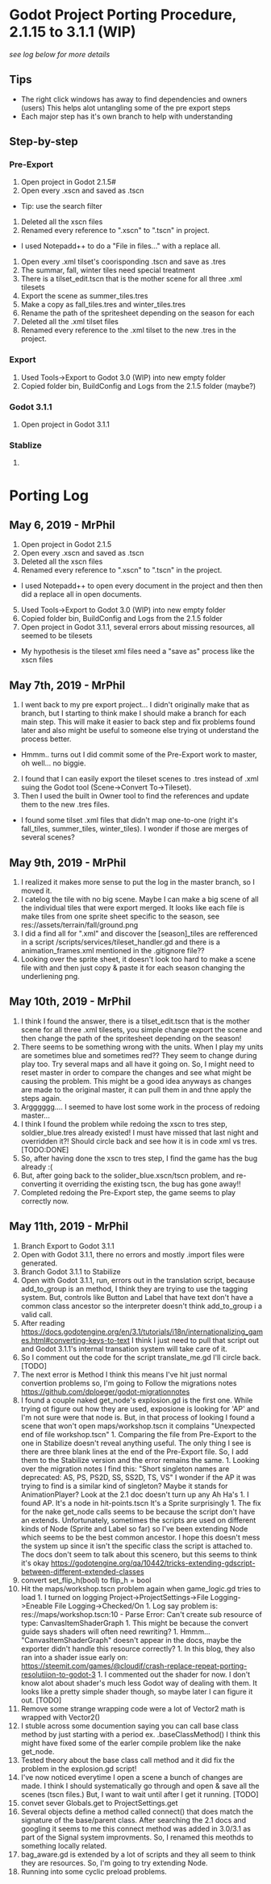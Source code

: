 # Godot Project Porting Procedure, 2.1.15 to 3.1.1 (WIP)
*see log below for more details*

## Tips
- The right click windows has away to find dependencies and owners (users)  This helps alot untangling some of the pre export steps
- Each major step has it's own branch to help with understanding

## Step-by-step

### Pre-Export
1. Open project in Godot 2.1.5#
1. Open every .xscn and saved as .tscn
  - Tip: use the search filter
1. Deleted all the xscn files
1. Renamed every reference to ".xscn" to ".tscn" in project.
  - I used Notepadd++ to do a "File in files..." with a replace all.
1. Open every .xml tilset's coorisponding .tscn and save as .tres
1. The summar, fall, winter tiles need special treatment
  1. There is a tilset_edit.tscn that is the mother scene for all three .xml tilesets
  1. Export the scene as summer_tiles.tres
  1. Make a copy as fall_tiles.tres and winter_tiles.tres 
  1. Rename the path of the spritesheet depending on the season for each 
1. Deleted all the .xml tilset files
1. Renamed every reference to the .xml tilset to the new .tres in the project.

### Export
1. Used Tools->Export to Godot 3.0 (WIP) into new empty folder
1. Copied folder bin, BuildConfig and Logs from the 2.1.5 folder (maybe?)

### Godot 3.1.1
1. Open project in Godot 3.1.1

### Stablize
1. 

# Porting Log

## May 6, 2019 - MrPhil

1. Open project in Godot 2.1.5
2. Open every .xscn and saved as .tscn
3. Deleted all the xscn files
4. Renamed every reference to ".xscn" to ".tscn" in the project.
  - I used Notepadd++ to open every document in the project and then then did a replace all in open documents.
5. Used Tools->Export to Godot 3.0 (WIP) into new empty folder
6. Copied folder bin, BuildConfig and Logs from the 2.1.5 folder
7. Open project in Godot 3.1.1, several errors about missing resources, all seemed to be tilesets
  - My hypothesis is the tileset xml files need a "save as" process like the xscn files

## May 7th, 2019 - MrPhil

1. I went back to my pre export project... I didn't originally make that as branch, but I starting to think make I should make a branch for each main step.  This will make it easier to back step and fix problems found later and also might be useful to someone else trying ot understand the process better.
  - Hmmm.. turns out I did commit some of the Pre-Export work to master, oh well... no biggie.
2. I found that I can easily export the tileset scenes to .tres instead of .xml suing the Godot tool (Scene->Convert To->Tileset).  
3. Then I used the built in Owner tool to find the references and update them to the new .tres files.
  - I found some tilset .xml files that didn't map one-to-one (right it's fall_tiles, summer_tiles, winter_tiles).  I wonder if those are merges of several scenes?

## May 9th, 2019 - MrPhil
1. I realized it makes more sense to put the log in the master branch, so I moved it.
1. I catelog the tile with no big scene.  Maybe I can make a big scene of all the individual tiles that were export merged.  It looks like each file is make tiles from one sprite sheet specific to the season, see res://assets/terrain/fall/ground.png
1. I did a find all for ".xml" and discover the [season]_tiles are refferenced in a script /scripts/services/tileset_handler.gd and there is a animation_frames.xml mentioned in the .gitignore file??
1. Looking over the sprite sheet, it doesn't look too hard to make a scene file with and then just copy & paste it for each season changing the underliening png.

## May 10th, 2019 - MrPhil
1. I think I found the answer, there is a tilset_edit.tscn that is the mother scene for all three .xml tilesets, you simple change export the scene and then change the path of the spritesheet depending on the season!
1. There seems to be something wrong with the units.   When I play my units are sometimes blue and sometimes red??  They seem to change during play too.  Try several maps and all have it going on.  So, I might need to reset master in order to compare the changes and see what might be causing the problem.  This might be a good idea anyways as changes are made to the original master, it can pull them in and thne apply the steps again.
1.  Argggggg.... I seemed to have lost some work in the process of redoing master...
1. I think I found the problem while redoing the xscn to tres step, soldier_blue.tres already existed!  I must have missed that last night and overridden it?!  Should circle back and see how it is in code xml vs tres. [TODO:DONE]
1. So, after having done the xscn to tres step, I find the game has the bug already :(
1.  But, after going back to the solider_blue.xscn/tscn problem, and re-converting it overriding the existing tscn, the bug has gone away!!
1. Completed redoing the Pre-Export step, the game seems to play correctly now.

## May 11th, 2019 - MrPhil
1. Branch Export to Godot 3.1.1
1. Open with Godot 3.1.1, there no errors and mostly .import files were generated.
1. Branch Godot 3.1.1 to Stabilize
1. Open with Godot 3.1.1, run, errors out in the translation script, because add_to_group is an method, I think they are trying to use the tagging system. But, controls like Button and Label that have text don't have a common class ancestor so the interpreter doesn't think add_to_group i a valid call.
1. After reading https://docs.godotengine.org/en/3.1/tutorials/i18n/internationalizing_games.html#converting-keys-to-text I think I just need to pull that script out and Godot 3.1.1's internal transation system will take care of it.
1. So I comment out the code for the script translate_me.gd I'll circle back. [TODO]
1. The next error is Method  I think this means I've hit just normal convertion problems so, I'm going to Follow the migrations notes https://github.com/dploeger/godot-migrationnotes
  1. I found a couple naked get_node's explosion.gd is the first one.  While trying ot figure out how they are used, exposione is looking for 'AP' and I'm not sure were that node is.  But, in that process of looking I found a scene that won't open maps/workshop.tscn it complains "Unexpected end of file workshop.tscn"
    1. Comparing the file from Pre-Export to the one in Stabilize doesn't reveal anything useful.  The only thing I see is there are three blank lines at the end of the Pre-Export file.  So, I add them to the Stabilize version and the error remains the same.
    1. Looking over the migration notes I find this: "Short singleton names are deprecated: AS, PS, PS2D, SS, SS2D, TS, VS"  I wonder if the AP it was trying to find is a similar kind of singleton? Maybe it stands for AnimationPlayer?	Look at the 2.1 doc doesn't turn up any Ah Ha's
	1. I found AP.  It's a node in hit-points.tscn  It's a Sprite surprisingly
	1.  The fix for the nake get_node calls seems to be because the script don't have an extends.  Unfortunately, sometimes the scripts are used on different kinds of Node (Sprite and Label so far)  so I've been extending Node which seems to be the best common ancestor.  I hope this doesn't mess the system up since it isn't the specific class the script is attached to.  The docs don't seem to talk about this scenero, but this seems to think it's okay https://godotengine.org/qa/10442/tricks-extending-gdscript-between-different-extended-classes 
  1. convert set_flip_h(bool) to flip_h = bool
  1. Hit the maps/workshop.tscn problem again when game_logic.gd tries to load
    1. I turned on logging Project->ProjectSettings->File Logging->Eneable File Logging->Checked/On
	1.  Log say problem is: res://maps/workshop.tscn:10 - Parse Error: Can't create sub resource of type: CanvasItemShaderGraph
	1. This might be because the convert guide says shaders will often need rewriting?
	1. Hmmm... "CanvasItemShaderGraph" doesn't appear in the docs, maybe the exporter didn't handle this resource correctly?
	1. In this blog, they also ran into a shader issue early on: https://steemit.com/games/@cloudif/crash-replace-repeat-porting-resolutiion-to-godot-3
	1. I commented out the shader for now.  I don't know alot about shader's much less Godot way of dealing with them. It looks like a pretty simple shader though, so maybe later I can figure it out.  [TODO]
  1. Remove some strange wrapping code were a lot of Vector2 math is wrapped with Vector2()
  1. I stuble across some documention saying you can call base class method by just starting with a period ex. .baseClassMethod()  I think this might have fixed some of the earler compile problem like the nake get_node.
  1. Tested theory about the base class call method and it did fix the problem in the explosion.gd script!
  1. I've now noticed everytime I open a scene a bunch of changes are made.  I think I should systematically go through and open & save all the scenes (tscn files.)  But, I want to wait until after I get it running.  [TODO]
  1. convet sever Globals.get to ProjectSettings.get
  1. Several objects define a method called connect() that does match the signature of the base/parent class. After searching the 2.1 docs and googling it seems to me this connect method was added in 3.0/3.1 as part of the Signal system improvments.  So, I renamed this meothds to something locally related.
  1. bag_aware.gd is extended by a lot of scripts and they all seem to think they are resources.  So, I'm going to try extending Node.
  1. Running into some cyclic preload problems.
  







